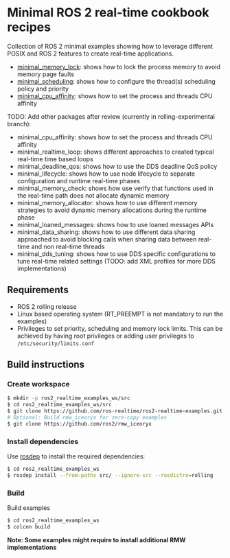 # Minimal ROS 2 real-time cookbook recipes

Collection of ROS 2 minimal examples showing how to leverage different POSIX and ROS 2 features to
create real-time applications.

* [minimal_memory_lock](minimal_memory_lock/README.md): shows how to lock the
  process memory to avoid memory page faults
* [minimal_scheduling](minimal_scheduling/README.md): shows how to configure the thread(s)
scheduling policy and priority
* [minimal_cpu_affinity](minimal_cpu_affinity/README.md): shows how to set the process and threads CPU affinity


TODO: Add other packages after review (currently in rolling-experimental branch): 
* minimal_cpu_affinity: shows how to set the process and threads CPU affinity
* minimal_realtime_loop: shows different approaches to created typical real-time time based loops
* minimal_deadline_qos: shows how to use the DDS deadline QoS policy
* minimal_lifecycle: shows how to use node lifecycle to separate configuration and runtime
 real-time phases
* minimal_memory_check: shows how use verify that functions used in the real-time path
does not allocate dynamic memory
* minimal_memory_allocator: shows how to use different memory strategies to avoid dynamic
 memory allocations during the runtime phase
* minimal_loaned_messages: shows how to use loaned messages APIs
* minimal_data_sharing: shows how to use different data sharing approached to avoid
 blocking calls when sharing data between real-time and non real-time threads 
* minimal_dds_tuning: shows how to use DDS specific configurations to tune real-time
 related settings (TODO: add XML profiles for more DDS implementations)


## Requirements

- ROS 2 rolling release
- Linux based operating system (RT_PREEMPT is not mandatory to run the examples)
- Privileges to set priority, scheduling and memory lock limits. This can be achieved by having
 root privileges or adding user privileges to `/etc/security/limits.conf`


## Build instructions

### Create workspace

```bash
$ mkdir -p ros2_realtime_examples_ws/src
$ cd ros2_realtime_examples_ws/src
$ git clone https://github.com/ros-realtime/ros2-realtime-examples.git
# Optional: Build rmw_iceoryx for zero-copy examples
$ git clone https://github.com/ros2/rmw_iceoryx
```

### Install dependencies 

Use [rosdep](http://wiki.ros.org/ROS/Tutorials/rosdep) to install the required dependencies:

```bash
$ cd ros2_realtime_examples_ws
$ rosdep install --from-paths src/ --ignore-src --rosdistro=rolling
```

### Build

Build examples

```bash
$ cd ros2_realtime_examples_ws
$ colcon build
```

**Note: Some examples might require to install additional RMW implementations**
